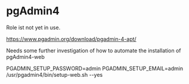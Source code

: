 # pgAdmin4

Role ist not yet in use.

https://www.pgadmin.org/download/pgadmin-4-apt/

Needs some further investigation of how to automate the installation of pgAdmin4-web

PGADMIN_SETUP_PASSWORD=admin PGADMIN_SETUP_EMAIL=admin /usr/pgadmin4/bin/setup-web.sh --yes
